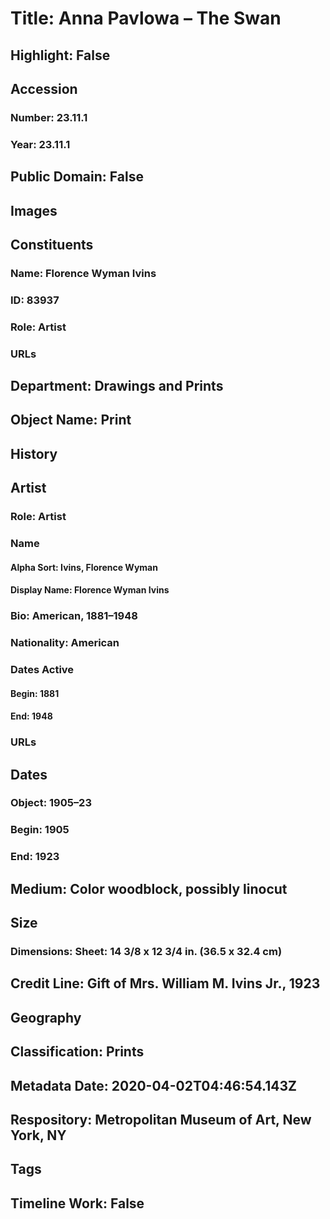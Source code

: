# Title: Anna Pavlowa – The Swan
## Highlight: False
## Accession
### Number: 23.11.1
### Year: 23.11.1
## Public Domain: False
## Images
## Constituents
### Name: Florence Wyman Ivins
### ID: 83937
### Role: Artist
### URLs
## Department: Drawings and Prints
## Object Name: Print
## History
## Artist
### Role: Artist
### Name
#### Alpha Sort: Ivins, Florence Wyman
#### Display Name: Florence Wyman Ivins
### Bio: American, 1881–1948
### Nationality: American
### Dates Active
#### Begin: 1881
#### End: 1948
### URLs
## Dates
### Object: 1905–23
### Begin: 1905
### End: 1923
## Medium: Color woodblock, possibly linocut
## Size
### Dimensions: Sheet: 14 3/8 x 12 3/4 in. (36.5 x 32.4 cm)
## Credit Line: Gift of Mrs. William M. Ivins Jr., 1923
## Geography
## Classification: Prints
## Metadata Date: 2020-04-02T04:46:54.143Z
## Respository: Metropolitan Museum of Art, New York, NY
## Tags
## Timeline Work: False